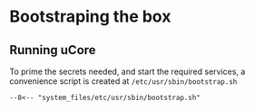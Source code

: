 # Bootstraping the box

## Running uCore

To prime the secrets needed, and start the required services, a convenience script is created at `/etc/usr/sbin/bootstrap.sh`

```shell title="bootstrap.sh"
--8<-- "system_files/etc/usr/sbin/bootstrap.sh"
```
